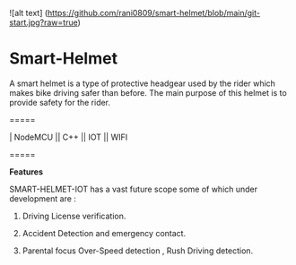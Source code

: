 ![alt text] (https://github.com/rani0809/smart-helmet/blob/main/git-start.jpg?raw=true)

# Smart-Helmet
A smart helmet is a type of protective headgear used by the rider which makes bike driving safer than before. The main purpose of this helmet is to provide safety for the rider.
 

    
=====

| NodeMCU  ||  C++ ||  IOT  ||  WIFI 

=====


**Features**

SMART-HELMET-IOT has a vast future scope some of which under development are :

1) Driving License verification.

2) Accident Detection and emergency contact.

3) Parental focus Over-Speed detection , Rush Driving detection.

